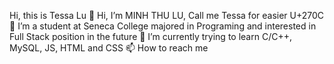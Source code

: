 <h>Hi, this is Tessa Lu</h>
👋 Hi, I’m MINH THU LU, Call me Tessa for easier U+270C	
👀 I’m a student at Seneca College majored in Programing and interested in Full Stack position in the future
🌱 I’m currently trying to learn C/C++, MySQL, JS, HTML and CSS
📫 How to reach me 

<!---
tessalu239/tessalu239 is a ✨ special ✨ repository because its `README.md` (this file) appears on your GitHub profile.
You can click the Preview link to take a look at your changes.
--->
